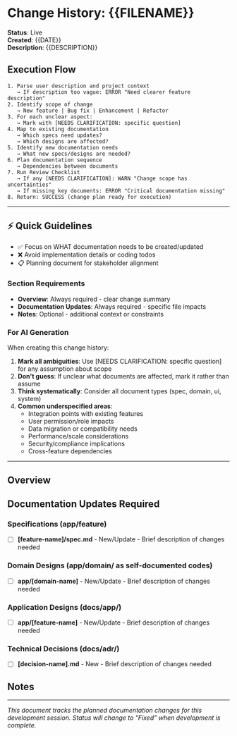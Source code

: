 # Change History: {{FILENAME}}

**Status**: Live  
**Created**: {{DATE}}  
**Description**: {{DESCRIPTION}}

## Execution Flow
```
1. Parse user description and project context
   → If description too vague: ERROR "Need clearer feature description"
2. Identify scope of change
   → New feature | Bug fix | Enhancement | Refactor
3. For each unclear aspect:
   → Mark with [NEEDS CLARIFICATION: specific question]
4. Map to existing documentation
   → Which specs need updates?
   → Which designs are affected?
5. Identify new documentation needs
   → What new specs/designs are needed?
6. Plan documentation sequence
   → Dependencies between documents
7. Run Review Checklist
   → If any [NEEDS CLARIFICATION]: WARN "Change scope has uncertainties"
   → If missing key documents: ERROR "Critical documentation missing"
8. Return: SUCCESS (change plan ready for execution)
```

---

## ⚡ Quick Guidelines
- ✅ Focus on WHAT documentation needs to be created/updated
- ❌ Avoid implementation details or coding todos
- 📋 Planning document for stakeholder alignment

### Section Requirements
- **Overview**: Always required - clear change summary
- **Documentation Updates**: Always required - specific file impacts
- **Notes**: Optional - additional context or constraints

### For AI Generation
When creating this change history:
1. **Mark all ambiguities**: Use [NEEDS CLARIFICATION: specific question] for any assumption about scope
2. **Don't guess**: If unclear what documents are affected, mark it rather than assume
3. **Think systematically**: Consider all document types (spec, domain, ui, system)
4. **Common underspecified areas**:
   - Integration points with existing features
   - User permission/role impacts
   - Data migration or compatibility needs
   - Performance/scale considerations
   - Security/compliance implications
   - Cross-feature dependencies

---

## Overview
<!-- Provide a clear overview of what needs to be changed and why -->

## Documentation Updates Required

### Specifications (app/feature)
<!-- List which spec documents need to be created or updated -->
- [ ] **[feature-name]/spec.md** - New/Update - Brief description of changes needed

### Domain Designs (app/domain/ as self-documented codes) 
<!-- List which domain designs need to be created or updated -->
- [ ] **app/[domain-name]** - New/Update - Brief description of changes needed

### Application Designs (docs/app/)
<!-- List which application designs need to be created or updated -->
- [ ] **app/[feature-name]** - New/Update - Brief description of changes needed

### Technical Decisions (docs/adr/)
<!-- List which system designs need to be created. -->  
<!-- They will never updated. When decision updates are needed, create a new document that overwrites the previous decision. -->
<!-- Only include if technical comparison/selection needed. Can be left blank and added later. -->
- [ ] **[decision-name].md** - New - Brief description of changes needed

## Notes
<!-- Any additional context, constraints, or considerations. Do Not include what is specified by constitution/laws -->

---
*This document tracks the planned documentation changes for this development session. Status will change to "Fixed" when development is complete.*